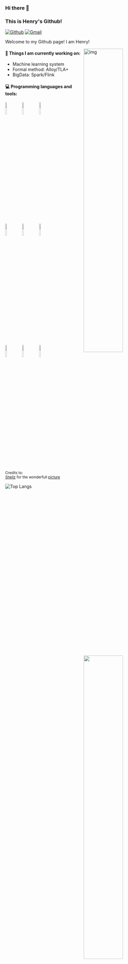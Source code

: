 ### Hi there 👋
### This is Henry's Github!

[![Github](https://img.shields.io/badge/-Github-000?style=flat&logo=Github&logoColor=white)](https://github.com/HenryBao91)
[![Gmail](https://img.shields.io/badge/-Gmail-c14438?style=flat&logo=Gmail&logoColor=white)](mail:to)

Welcome to my Github page! I am Henry!  

<img align="right" alt="img" src="https://cdnb.artstation.com/p/assets/images/images/003/965/097/4k/shellz-art-tomwillfixit-25.jpg?1478990906" width="50%" height="auto" />


#### 🌱 Things I am currently working on: 
- Machine learning system
- Formal method: Alloy/TLA+
- BigData: Spark/Flink


#### :computer: Programming languages and tools: 
<p>
	<img width="50%" align="right" src="https://github-readme-stats.vercel.app/api?username=HenryBao91&show_icons=true&hide_border=true" />

<code><img width="10%" src="https://www.vectorlogo.zone/logos/golang/golang-ar21.svg"></code>
<code><img width="10%" src="https://www.vectorlogo.zone/logos/scala-lang/scala-lang-ar21.svg"></code>
<code><img width="10%" src="https://www.vectorlogo.zone/logos/python/python-ar21.svg"></code>
<br />
<code><img width="10%" src="https://www.vectorlogo.zone/logos/kubernetes/kubernetes-ar21.svg"></code>
  <code><img width="10%" src="https://www.vectorlogo.zone/logos/nvidia/nvidia-ar21.svg"></code>
<code><img width="10%" src="https://www.vectorlogo.zone/logos/linux/linux-ar21.svg"></code>
<br />
<code><img width="10%" src="https://www.vectorlogo.zone/logos/apache_spark/apache_spark-ar21.svg"></code>
<code><img width="10%" src="https://www.vectorlogo.zone/logos/pytorch/pytorch-ar21.svg"></code>
<code><img width="10%" src="https://raw.githubusercontent.com/llvm/mlir-www/main/website/static/LogoAssets/logo/svg/full_color/mlir-identity-02.svg"></code>
</p>

<sub>Credits to: <br/>[Shellz](https://www.artstation.com/shellz-art) for the wonderfull [picture](https://www.artstation.com/artwork/qbP9n)</sub>

![Top Langs](https://github-readme-stats.vercel.app/api/top-langs/?username=HenryBao91&layout=compact&theme=tokyonight)
